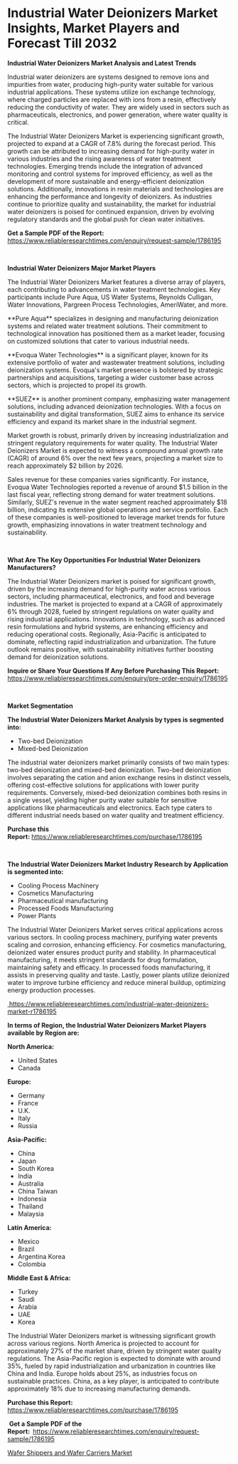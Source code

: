<p><h1>Industrial Water Deionizers Market Insights, Market Players and Forecast Till 2032</h1></p><p><strong>Industrial Water Deionizers Market Analysis and Latest Trends</strong></p>
<p><p>Industrial water deionizers are systems designed to remove ions and impurities from water, producing high-purity water suitable for various industrial applications. These systems utilize ion exchange technology, where charged particles are replaced with ions from a resin, effectively reducing the conductivity of water. They are widely used in sectors such as pharmaceuticals, electronics, and power generation, where water quality is critical.</p><p>The Industrial Water Deionizers Market is experiencing significant growth, projected to expand at a CAGR of 7.8% during the forecast period. This growth can be attributed to increasing demand for high-purity water in various industries and the rising awareness of water treatment technologies. Emerging trends include the integration of advanced monitoring and control systems for improved efficiency, as well as the development of more sustainable and energy-efficient deionization solutions. Additionally, innovations in resin materials and technologies are enhancing the performance and longevity of deionizers. As industries continue to prioritize quality and sustainability, the market for industrial water deionizers is poised for continued expansion, driven by evolving regulatory standards and the global push for clean water initiatives.</p></p>
<p><strong>Get a Sample PDF of the Report:&nbsp;</strong> <a href="https://www.reliableresearchtimes.com/enquiry/request-sample/1786195?utm_campaign=3067&utm_medium=2&utm_source=Github&utm_content=ia&utm_term=25032025&utm_id=industrial-water-deionizers">https://www.reliableresearchtimes.com/enquiry/request-sample/1786195</a></p>
<p>&nbsp;</p>
<p><strong>Industrial Water Deionizers Major Market Players</strong></p>
<p><p>The Industrial Water Deionizers Market features a diverse array of players, each contributing to advancements in water treatment technologies. Key participants include Pure Aqua, US Water Systems, Reynolds Culligan, Water Innovations, Pargreen Process Technologies, AmeriWater, and more.</p><p>**Pure Aqua** specializes in designing and manufacturing deionization systems and related water treatment solutions. Their commitment to technological innovation has positioned them as a market leader, focusing on customized solutions that cater to various industrial needs.</p><p>**Evoqua Water Technologies** is a significant player, known for its extensive portfolio of water and wastewater treatment solutions, including deionization systems. Evoqua's market presence is bolstered by strategic partnerships and acquisitions, targeting a wider customer base across sectors, which is projected to propel its growth.</p><p>**SUEZ** is another prominent company, emphasizing water management solutions, including advanced deionization technologies. With a focus on sustainability and digital transformation, SUEZ aims to enhance its service efficiency and expand its market share in the industrial segment.</p><p>Market growth is robust, primarily driven by increasing industrialization and stringent regulatory requirements for water quality. The Industrial Water Deionizers Market is expected to witness a compound annual growth rate (CAGR) of around 6% over the next few years, projecting a market size to reach approximately $2 billion by 2026.</p><p>Sales revenue for these companies varies significantly. For instance, Evoqua Water Technologies reported a revenue of around $1.5 billion in the last fiscal year, reflecting strong demand for water treatment solutions. Similarly, SUEZ's revenue in the water segment reached approximately $18 billion, indicating its extensive global operations and service portfolio. Each of these companies is well-positioned to leverage market trends for future growth, emphasizing innovations in water treatment technology and sustainability.</p></p>
<p>&nbsp;</p>
<p><strong>What Are The Key Opportunities For Industrial Water Deionizers Manufacturers?</strong></p>
<p><p>The Industrial Water Deionizers market is poised for significant growth, driven by the increasing demand for high-purity water across various sectors, including pharmaceutical, electronics, and food and beverage industries. The market is projected to expand at a CAGR of approximately 6% through 2028, fueled by stringent regulations on water quality and rising industrial applications. Innovations in technology, such as advanced resin formulations and hybrid systems, are enhancing efficiency and reducing operational costs. Regionally, Asia-Pacific is anticipated to dominate, reflecting rapid industrialization and urbanization. The future outlook remains positive, with sustainability initiatives further boosting demand for deionization solutions.</p></p>
<p><strong>Inquire or Share Your Questions If Any Before Purchasing This Report:</strong> <a href="https://www.reliableresearchtimes.com/enquiry/pre-order-enquiry/1786195?utm_campaign=3067&utm_medium=2&utm_source=Github&utm_content=ia&utm_term=25032025&utm_id=industrial-water-deionizers">https://www.reliableresearchtimes.com/enquiry/pre-order-enquiry/1786195</a></p>
<p>&nbsp;</p>
<p><strong>Market Segmentation</strong></p>
<p><strong>The Industrial Water Deionizers Market Analysis by types is segmented into:</strong></p>
<p><ul><li>Two-bed Deionization</li><li>Mixed-bed Deionization</li></ul></p>
<p><p>The industrial water deionizers market primarily consists of two main types: two-bed deionization and mixed-bed deionization. Two-bed deionization involves separating the cation and anion exchange resins in distinct vessels, offering cost-effective solutions for applications with lower purity requirements. Conversely, mixed-bed deionization combines both resins in a single vessel, yielding higher purity water suitable for sensitive applications like pharmaceuticals and electronics. Each type caters to different industrial needs based on water quality and treatment efficiency.</p></p>
<p><strong>Purchase this Report:&nbsp;</strong><a href="https://www.reliableresearchtimes.com/purchase/1786195?utm_campaign=3067&utm_medium=2&utm_source=Github&utm_content=ia&utm_term=25032025&utm_id=industrial-water-deionizers">https://www.reliableresearchtimes.com/purchase/1786195</a></p>
<p>&nbsp;</p>
<p><strong>The Industrial Water Deionizers Market Industry Research by Application is segmented into:</strong></p>
<p><ul><li>Cooling Process Machinery</li><li>Cosmetics Manufacturing</li><li>Pharmaceutical manufacturing</li><li>Processed Foods Manufacturing</li><li>Power Plants</li></ul></p>
<p><p>The Industrial Water Deionizers Market serves critical applications across various sectors. In cooling process machinery, purifying water prevents scaling and corrosion, enhancing efficiency. For cosmetics manufacturing, deionized water ensures product purity and stability. In pharmaceutical manufacturing, it meets stringent standards for drug formulation, maintaining safety and efficacy. In processed foods manufacturing, it assists in preserving quality and taste. Lastly, power plants utilize deionized water to improve turbine efficiency and reduce mineral buildup, optimizing energy production processes.</p></p>
<p><a href="https://www.reliableresearchtimes.com/industrial-water-deionizers-market-r1786195?utm_campaign=3067&utm_medium=2&utm_source=Github&utm_content=ia&utm_term=25032025&utm_id=industrial-water-deionizers">&nbsp;https://www.reliableresearchtimes.com/industrial-water-deionizers-market-r1786195</a></p>
<p><strong>In terms of Region, the Industrial Water Deionizers Market Players available by Region are:</strong></p>
<p>
    <p> <strong> North America: </strong>
        <ul>
            <li>United States</li>
            <li>Canada</li>
        </ul>
        </p> 
    <p> <strong> Europe: </strong>
        <ul>
            <li>Germany</li>
            <li>France</li>
            <li>U.K.</li>
            <li>Italy</li>
            <li>Russia</li>
        </ul>
        </p> 
    <p> <strong> Asia-Pacific: </strong>
        <ul>
            <li>China</li>
            <li>Japan</li>
            <li>South Korea</li>
            <li>India</li>
            <li>Australia</li>
            <li>China Taiwan</li>
            <li>Indonesia</li>
            <li>Thailand</li>
            <li>Malaysia</li>
        </ul>
        </p> 
    <p> <strong> Latin America: </strong>
        <ul>
            <li>Mexico</li>
            <li>Brazil</li>
            <li>Argentina Korea</li>
            <li>Colombia</li>
        </ul>
        </p> 
    <p> <strong> Middle East & Africa: </strong>
        <ul>
            <li>Turkey</li>
            <li>Saudi</li>
            <li>Arabia</li>
            <li>UAE</li>
            <li>Korea</li>
        </ul>
    </p>
    </p>
<p><p>The Industrial Water Deionizers market is witnessing significant growth across various regions. North America is projected to account for approximately 27% of the market share, driven by stringent water quality regulations. The Asia-Pacific region is expected to dominate with around 35%, fueled by rapid industrialization and urbanization in countries like China and India. Europe holds about 25%, as industries focus on sustainable practices. China, as a key player, is anticipated to contribute approximately 18% due to increasing manufacturing demands.</p></p>
<p><strong>Purchase this Report: </strong><a href="https://www.reliableresearchtimes.com/purchase/1786195?utm_campaign=3067&utm_medium=2&utm_source=Github&utm_content=ia&utm_term=25032025&utm_id=industrial-water-deionizers">https://www.reliableresearchtimes.com/purchase/1786195</a></p>
<p>&nbsp;<strong>Get a Sample PDF of the Report:&nbsp;&nbsp;</strong><a href="https://www.reliableresearchtimes.com/enquiry/request-sample/1786195?utm_campaign=3067&utm_medium=2&utm_source=Github&utm_content=ia&utm_term=25032025&utm_id=industrial-water-deionizers">https://www.reliableresearchtimes.com/enquiry/request-sample/1786195</a></p>
<p><strong></strong></p>
<p><p><a href="https://github.com/elodielamto06/Market-Research-Report-List-1/blob/main/wafer-shippers-and-wafer-carriers-market.md?utm_campaign=3067&utm_medium=2&utm_source=Github&utm_content=ia&utm_term=25032025&utm_id=industrial-water-deionizers">Wafer Shippers and Wafer Carriers Market</a></p></p>